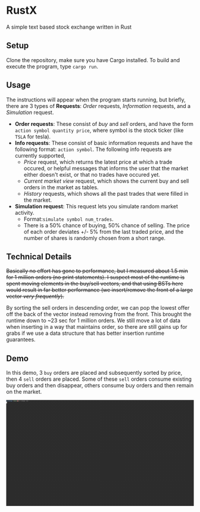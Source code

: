 # RustX
A simple text based stock exchange written in Rust

## Setup
Clone the repository, make sure you have Cargo installed. To build and execute the program, type `cargo run`.

## Usage
The instructions will appear when the program starts running, but briefly, there are 3 types of **Requests**: *Order* requests, *Information* requests, and a *Simulation* request.

- **Order requests**: These consist of *buy* and *sell* orders, and have the form `action symbol quantity price`, where symbol is the stock ticker (like `TSLA` for tesla).
- **Info requests**: These consist of basic information requests and have the following format: `action symbol`. The following info requests are currently supported,
  - *Price* request, which returns the latest price at which a trade occured, or helpful messages that informs the user that the market either doesn't exist, or that no trades have occured yet.
  - *Current market view* request, which shows the current buy and sell orders in the market as tables.
  - *History* requests, which shows all the past trades that were filled in the market.
- **Simulation request**: This request lets you simulate random market activity.
  - Format:`simulate symbol num_trades`.
  - There is a 50% chance of buying, 50% chance of selling. The price of each order deviates +/- 5% from the last traded price, and the number of shares is randomly chosen from a short range.

## Technical Details
<strike>Basically no effort has gone to performance, but I measured about 1.5 min for 1 million orders (no print statements). I suspect most of the runtime is spent moving elements in the buy/sell vectors, and that using BSTs here would result in far better performance (we insert/remove the front of a large vector *very frequently*).</strike>

By sorting the sell orders in descending order, we can pop the lowest offer off the back of the vector instead removing from the front. This brought the runtime down to ~23 sec for 1 million orders. We still move a lot of data when inserting in a way that maintains order, so there are still gains up for grabs if we use a data structure that has better insertion runtime guarantees.
## Demo
In this demo, 3 `buy` orders are placed and subsequently sorted by price, then 4 `sell` orders are placed. Some of these `sell` orders consume existing buy orders and then disappear, others consume buy orders and then remain on the market.

![Demo gif](./media/edit-exchange.gif)

